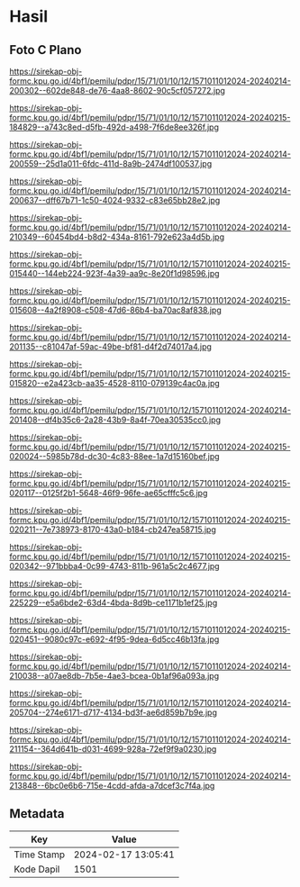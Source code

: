 # Hasil

## Foto C Plano

https://sirekap-obj-formc.kpu.go.id/4bf1/pemilu/pdpr/15/71/01/10/12/1571011012024-20240214-200302--602de848-de76-4aa8-8602-90c5cf057272.jpg

https://sirekap-obj-formc.kpu.go.id/4bf1/pemilu/pdpr/15/71/01/10/12/1571011012024-20240215-184829--a743c8ed-d5fb-492d-a498-7f6de8ee326f.jpg

https://sirekap-obj-formc.kpu.go.id/4bf1/pemilu/pdpr/15/71/01/10/12/1571011012024-20240214-200559--25d1a011-6fdc-411d-8a9b-2474df100537.jpg

https://sirekap-obj-formc.kpu.go.id/4bf1/pemilu/pdpr/15/71/01/10/12/1571011012024-20240214-200637--dff67b71-1c50-4024-9332-c83e65bb28e2.jpg

https://sirekap-obj-formc.kpu.go.id/4bf1/pemilu/pdpr/15/71/01/10/12/1571011012024-20240214-210349--60454bd4-b8d2-434a-8161-792e623a4d5b.jpg

https://sirekap-obj-formc.kpu.go.id/4bf1/pemilu/pdpr/15/71/01/10/12/1571011012024-20240215-015440--144eb224-923f-4a39-aa9c-8e20f1d98596.jpg

https://sirekap-obj-formc.kpu.go.id/4bf1/pemilu/pdpr/15/71/01/10/12/1571011012024-20240215-015608--4a2f8908-c508-47d6-86b4-ba70ac8af838.jpg

https://sirekap-obj-formc.kpu.go.id/4bf1/pemilu/pdpr/15/71/01/10/12/1571011012024-20240214-201135--c81047af-59ac-49be-bf81-d4f2d74017a4.jpg

https://sirekap-obj-formc.kpu.go.id/4bf1/pemilu/pdpr/15/71/01/10/12/1571011012024-20240215-015820--e2a423cb-aa35-4528-8110-079139c4ac0a.jpg

https://sirekap-obj-formc.kpu.go.id/4bf1/pemilu/pdpr/15/71/01/10/12/1571011012024-20240214-201408--df4b35c6-2a28-43b9-8a4f-70ea30535cc0.jpg

https://sirekap-obj-formc.kpu.go.id/4bf1/pemilu/pdpr/15/71/01/10/12/1571011012024-20240215-020024--5985b78d-dc30-4c83-88ee-1a7d15160bef.jpg

https://sirekap-obj-formc.kpu.go.id/4bf1/pemilu/pdpr/15/71/01/10/12/1571011012024-20240215-020117--0125f2b1-5648-46f9-96fe-ae65cfffc5c6.jpg

https://sirekap-obj-formc.kpu.go.id/4bf1/pemilu/pdpr/15/71/01/10/12/1571011012024-20240215-020211--7e738973-8170-43a0-b184-cb247ea58715.jpg

https://sirekap-obj-formc.kpu.go.id/4bf1/pemilu/pdpr/15/71/01/10/12/1571011012024-20240215-020342--971bbba4-0c99-4743-811b-961a5c2c4677.jpg

https://sirekap-obj-formc.kpu.go.id/4bf1/pemilu/pdpr/15/71/01/10/12/1571011012024-20240214-225229--e5a6bde2-63d4-4bda-8d9b-ce1171b1ef25.jpg

https://sirekap-obj-formc.kpu.go.id/4bf1/pemilu/pdpr/15/71/01/10/12/1571011012024-20240215-020451--9080c97c-e692-4f95-9dea-6d5cc46b13fa.jpg

https://sirekap-obj-formc.kpu.go.id/4bf1/pemilu/pdpr/15/71/01/10/12/1571011012024-20240214-210038--a07ae8db-7b5e-4ae3-bcea-0b1af96a093a.jpg

https://sirekap-obj-formc.kpu.go.id/4bf1/pemilu/pdpr/15/71/01/10/12/1571011012024-20240214-205704--274e6171-d717-4134-bd3f-ae6d859b7b9e.jpg

https://sirekap-obj-formc.kpu.go.id/4bf1/pemilu/pdpr/15/71/01/10/12/1571011012024-20240214-211154--364d641b-d031-4699-928a-72ef9f9a0230.jpg

https://sirekap-obj-formc.kpu.go.id/4bf1/pemilu/pdpr/15/71/01/10/12/1571011012024-20240214-213848--6bc0e6b6-715e-4cdd-afda-a7dcef3c7f4a.jpg


## Metadata

| Key        | Value               |
| ---------- | ------------------- |
| Time Stamp | 2024-02-17 13:05:41 |
| Kode Dapil | 1501                |



